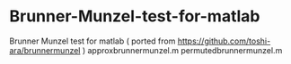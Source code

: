 # Brunner-Munzel-test-for-matlab
Brunner Munzel test for matlab ( ported from https://github.com/toshi-ara/brunnermunzel ) 
approxbrunnermunzel.m
permutedbrunnermunzel.m
